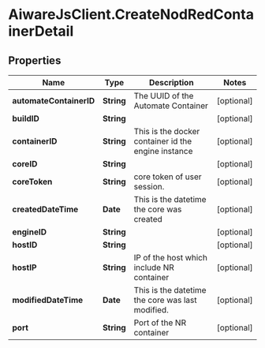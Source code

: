 # AiwareJsClient.CreateNodRedContainerDetail

## Properties

Name | Type | Description | Notes
------------ | ------------- | ------------- | -------------
**automateContainerID** | **String** | The UUID of the Automate Container | [optional] 
**buildID** | **String** |  | [optional] 
**containerID** | **String** | This is the docker container id the engine instance | [optional] 
**coreID** | **String** |  | [optional] 
**coreToken** | **String** | core token of user session. | [optional] 
**createdDateTime** | **Date** | This is the datetime the core was created | [optional] 
**engineID** | **String** |  | [optional] 
**hostID** | **String** |  | [optional] 
**hostIP** | **String** | IP of the host which include NR container | [optional] 
**modifiedDateTime** | **Date** | This is the datetime the core was last modified. | [optional] 
**port** | **String** | Port of the NR container | [optional] 


